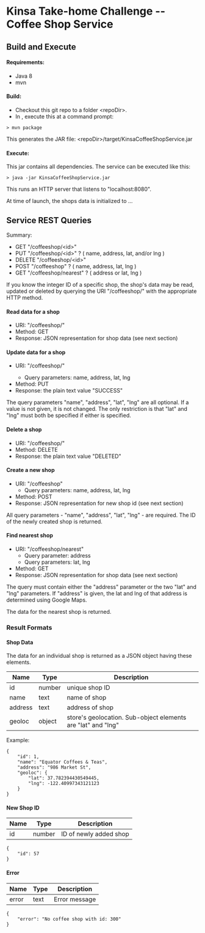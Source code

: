 # Kinsa Take-home Challenge -- Coffee Shop Service

## Build and Execute

#### Requirements:

* Java 8
* mvn

#### Build:
* Checkout this git repo to a folder \<repoDir\>.
* In <repoDir>, execute this at a command prompt:
~~~~
> mvn package
~~~~
This generates the JAR file:  \<repoDir\>/target/KinsaCoffeeShopService.jar

#### Execute:
This jar contains all dependencies.  The service can be executed like this:
~~~~
> java -jar KinsaCoffeeShopService.jar
~~~~
This runs an HTTP server that listens to "localhost:8080".

At time of launch, the shops data is initialized to ...

## Service REST Queries

Summary:
* GET "/coffeeshop/\<id\>"
* PUT "/coffeeshop/\<id\>" ? ( name, address, lat, and/or lng )
* DELETE "/coffeeshop/\<id\>"
* POST "/coffeeshop" ?  ( name, address, lat, lng )
* GET "/coffeeshop/nearest" ? ( address or lat, lng )


If you know the integer ID of a specific shop, the shop's data may be
read, updated or deleted by querying the URI "/coffeeshop/<id>" with the appropriate HTTP method.

#### Read data for a shop
* URI: "/coffeeshop/<id>"
* Method: GET
* Response: JSON representation for shop data (see next section)

#### Update data for a shop
* URI: "/coffeeshop/<id>"
    * Query parameters: name, address, lat, lng
* Method: PUT
* Response: the plain text value "SUCCESS"

The query parameters "name", "address", "lat", "lng" are all optional.
If a value is not given, it is not changed.  The only restriction is that "lat"
and "lng" must both be specified if either is specified.

#### Delete a shop
* URI: "/coffeeshop/<id>"
* Method: DELETE
* Response: the plain text value "DELETED"

#### Create a new shop
* URI: "/coffeeshop"
    * Query parameters: name, address, lat, lng
* Method: POST
* Response: JSON representation for new shop id (see next section)

All query parameters - "name", "address", "lat", "lng" - are required.
The ID of the newly created shop is returned.

#### Find nearest shop
* URI: "/coffeeshop/nearest"
    * Query parameter: address
    * Query parameters: lat, lng
* Method: GET
* Response: JSON representation for shop data (see next section)

The query must contain either the "address" parameter or the two "lat" and "lng" parameters.
If "address" is given, the lat and lng of that address is determined using Google Maps.

The data for the nearest shop is returned.


### Result Formats

#### Shop Data
The data for an individual shop is returned as a JSON object having these elements.

| Name    | Type   | Description
|---------|--------|--------------
| id      | number | unique shop ID
| name    | text   | name of shop
| address | text   | address of shop
| geoloc  | object | store's geolocation.  Sub-object elements are "lat" and "lng"


Example:
~~~~
{
    "id": 1,
    "name": "Equator Coffees & Teas",
    "address": "986 Market St",
    "geoloc": {
        "lat": 37.782394430549445,
        "lng": -122.40997343121123
    }
}
~~~~

#### New Shop ID
| Name    | Type   | Description
|---------|--------|--------------
| id      | number | ID of newly added shop

~~~~
{
    "id": 57
}
~~~~


#### Error
| Name    | Type   | Description
|---------|---------|--------------
| error   | text    | Error message

~~~~
{
    "error": "No coffee shop with id: 300"
}
~~~~
